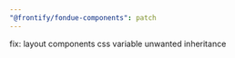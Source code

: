 ```yaml
---
"@frontify/fondue-components": patch
---
```


fix: layout components css variable unwanted inheritance
